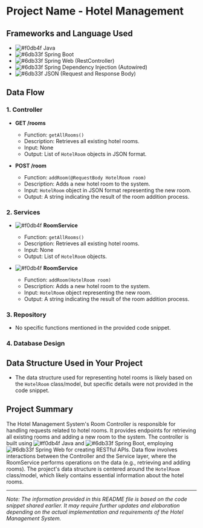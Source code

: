 # Project Name - Hotel Management

## Frameworks and Language Used

- ![#f0db4f](https://via.placeholder.com/15/f0db4f/000000?text=+) Java
- ![#6db33f](https://via.placeholder.com/15/6db33f/000000?text=+) Spring Boot
- ![#6db33f](https://via.placeholder.com/15/6db33f/000000?text=+) Spring Web (RestController)
- ![#6db33f](https://via.placeholder.com/15/6db33f/000000?text=+) Spring Dependency Injection (Autowired)
- ![#6db33f](https://via.placeholder.com/15/6db33f/000000?text=+) JSON (Request and Response Body)

## Data Flow

### 1. Controller

- **GET /rooms**
  - Function: `getAllRooms()`
  - Description: Retrieves all existing hotel rooms.
  - Input: None
  - Output: List of `HotelRoom` objects in JSON format.

- **POST /room**
  - Function: `addRoom(@RequestBody HotelRoom room)`
  - Description: Adds a new hotel room to the system.
  - Input: `HotelRoom` object in JSON format representing the new room.
  - Output: A string indicating the result of the room addition process.

### 2. Services

- ![#f0db4f](https://via.placeholder.com/15/f0db4f/000000?text=+) **RoomService**
  - Function: `getAllRooms()`
  - Description: Retrieves all existing hotel rooms.
  - Input: None
  - Output: List of `HotelRoom` objects.

- ![#f0db4f](https://via.placeholder.com/15/f0db4f/000000?text=+) **RoomService**
  - Function: `addRoom(HotelRoom room)`
  - Description: Adds a new hotel room to the system.
  - Input: `HotelRoom` object representing the new room.
  - Output: A string indicating the result of the room addition process.

### 3. Repository

- No specific functions mentioned in the provided code snippet.

### 4. Database Design

## Data Structure Used in Your Project

- The data structure used for representing hotel rooms is likely based on the `HotelRoom` class/model, but specific details were not provided in the code snippet.

## Project Summary

The Hotel Management System's Room Controller is responsible for handling requests related to hotel rooms. It provides endpoints for retrieving all existing rooms and adding a new room to the system. The controller is built using ![#f0db4f](https://via.placeholder.com/15/f0db4f/000000?text=+) Java and ![#6db33f](https://via.placeholder.com/15/6db33f/000000?text=+) Spring Boot, employing ![#6db33f](https://via.placeholder.com/15/6db33f/000000?text=+) Spring Web for creating RESTful APIs. Data flow involves interactions between the Controller and the Service layer, where the RoomService performs operations on the data (e.g., retrieving and adding rooms). The project's data structure is centered around the `HotelRoom` class/model, which likely contains essential information about the hotel rooms.

---
*Note: The information provided in this README file is based on the code snippet shared earlier. It may require further updates and elaboration depending on the actual implementation and requirements of the Hotel Management System.*
